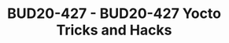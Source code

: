 ---
categories:
- bud20
description: tricks and hacks that how to utilize yocto project for faster development
image:
  featured: 'true'
  path: https://static.linaro.org/connect/bud20/images/BUD20-427.png
session_id: BUD20-427
session_speakers:
- speaker_bio: Specialized in RDK media client stack mostly works in Westeros Compositor,
    Metrological's WPE Framework, Digital Rights Management and so on.
  speaker_company: L&T Technology Services, Comcast assignee for Linaro
  speaker_image: http://avatars.sched.co/8/51/8935382/avatar.jpg.320x320px.jpg?7f7
  speaker_name: Moorthy Baskaravenkatraman Sambamoorthy
  speaker_position: Senior Engineer at L&T Technology services Ltd., Comcast assignee
    from Linaro MultiMedia Working Group
  speaker_role: attendee, speaker
session_track: Tools
tag: session
tags: Tools
title: BUD20-427 - BUD20-427 Yocto Tricks and Hacks
---